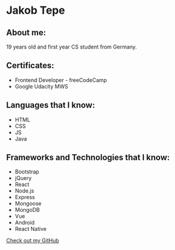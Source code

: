 # Jakob Tepe

## About me:

19 years old and first year CS student from Germany.

## Certificates:

- Frontend Developer - freeCodeCamp
- Google Udacity MWS

## Languages that I know:

- HTML
- CSS
- JS
- Java

## Frameworks and Technologies that I know:

- Bootstrap
- jQuery
- React
- Node.js
- Express
- Mongoose
- MongoDB
- Vue
- Android
- React Native

[Check out my GitHub](https://github.com/J4K0B)

